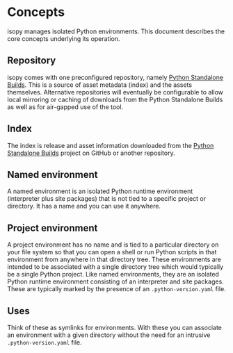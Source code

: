 # Concepts

isopy manages isolated Python environments. This document
describes the core concepts underlying its operation.

## Repository

isopy comes with one preconfigured repository, namely
[Python Standalone Builds][python-standalone-builds]. This is a source
of asset metadata (index) and the assets themselves. Alternative
repositories will eventually be configurable to allow local mirroring
or caching of downloads from the Python Standalone Builds as well as
for air-gapped use of the tool.

## Index

The index is release and asset information downloaded from the
[Python Standalone Builds][python-standalone-builds] project on GitHub
or another repository.

## Named environment

A named environment is an isolated Python runtime environment
(interpreter plus site packages) that is not tied to a specific project
or directory. It has a name and you can use it anywhere.

## Project environment

A project environment has no name and is tied to a particular directory
on your file system so that you can open a shell or run Python scripts
in that environment from anywhere in that directory tree. These
environments are intended to be associated with a single directory tree
which would typically be a single Python project. Like named environments,
they are an isolated Python runtime environment consisting of an
interpreter and site packages. These are typically marked by the presence
of an `.python-version.yaml` file.

## Uses

Think of these as symlinks for environments. With these you can
associate an environment with a given directory without the need for an
intrusive `.python-version.yaml` file.

[python-standalone-builds]: https://github.com/indygreg/python-build-standalone/releases
